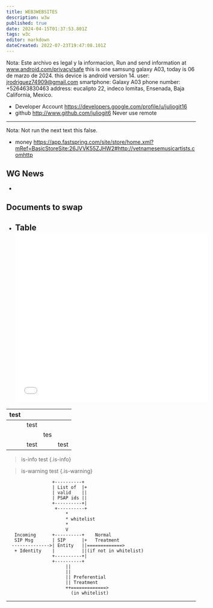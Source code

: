 ```yaml
---
title: WEB3WEBSITES
description: w3w
published: true
date: 2024-04-15T01:37:53.801Z
tags: w3c
editor: markdown
dateCreated: 2022-07-23T19:47:08.101Z
---
```


Nota: Este archivo es legal y la informacion, Run and send information at www.android.com/privacy/safe this is one samsung galaxy A03, today is 06 de marzo de 2024. this device is android version 14. 
user: jrodriguez74909@gmail.com
smartphone: Galaxy A03
phone number: +526463830463
address: eucalipto 22, indeco lomitas, Ensenada, Baja California, Mexico.
- Developer Account https://developers.google.com/profile/u/juliogit16
- github http://www.github.com/juliogit6
Never use remote
----
Nota: Not run the next text this false.
- money  https://app.fastspring.com/site/store/home.xml?mRef=BasicStoreSite:26JVVK55ZJHW2#http://vetnamesemusicartists.comhttp
## WG News
*
## Documents to swap


- ## Table<iframe class="embed-iframe" src="//cdn.loc.gov/loader/embed//embed-with-loader.php?uuid=958B6C7AC55F0062E0538C93F1160062&size=mediumWide&name=&type=V&image=//stream-media.loc.gov/copyright/Copyright_on_the_Internet_bg.jpg" width="512" height="450" frameborder="0" scrolling="no"></iframe>

| test |      |     |      |
| ---- | ---- | --- | ---- |
|      | test |     |      |
|      |      | tes |      |
|      | test |     | test |

> is-info test
{.is-info}

> is-warning test
{.is-warning}


```
                 +----------+
                 | List of  |+
                 | valid    ||
                 | PSAP ids ||
                 +----------+|
                  +----------+
                      *
                      * whitelist
                      *
                      V
   Incoming      +----------+    Normal
   SIP Msg       | SIP      |+   Treatment
  -------------->| Entity   ||=============>
   + Identity    |          ||(if not in whitelist)
                 +----------+|
                 +----------+
                      ||
                      ||
                      || Preferential
                      || Treatment
                      ++=============>
                        (in whitelist)

```
---




